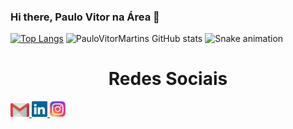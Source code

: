 ### Hi there, Paulo Vitor na Área 👋

 [![Top Langs](https://github-readme-stats.vercel.app/api/top-langs/?username=PauloVitorMartins&layout=compact)](https://github.com/PauloVitorMartins/github-readme-stats)
![PauloVitorMartins GitHub stats](https://github-readme-stats.vercel.app/api?username=PauloVitorMartins&show_icons=true&theme=dracula)
![Snake animation](https://github.com/PauloVitorMartins/PauloVitorMartins/blob/output/github-contribution-grid-snake.svg)
<h1 align="center">Redes Sociais</h1>
    <a href = "mailto: work.luigi.fonseca@gmail.com">
      <img width="30" src="gmail.svg">
    </a>
    <a href = "https://www.linkedin.com/in/luigi-gottardello-fonseca-44651a205/">
      <img width="25" src="linkedin.svg">
    </a>
    <a href = "https://www.instagram.com/devparadev/">
      <img width="25" src="instagram.png">
    </a>
